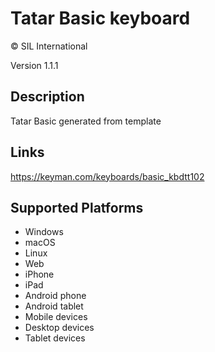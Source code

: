 Tatar Basic keyboard
==============

© SIL International

Version 1.1.1

Description
-----------

Tatar Basic generated from template

Links
-----
https://keyman.com/keyboards/basic_kbdtt102

Supported Platforms
-------------------
 * Windows
 * macOS
 * Linux
 * Web
 * iPhone
 * iPad
 * Android phone
 * Android tablet
 * Mobile devices
 * Desktop devices
 * Tablet devices

